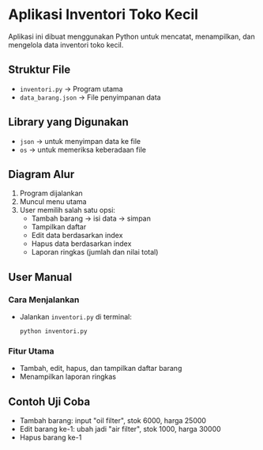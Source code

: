 # Aplikasi Inventori Toko Kecil

Aplikasi ini dibuat menggunakan Python untuk mencatat, menampilkan, dan mengelola data inventori toko kecil.

## Struktur File
- `inventori.py` → Program utama
- `data_barang.json` → File penyimpanan data

## Library yang Digunakan
- `json` → untuk menyimpan data ke file
- `os` → untuk memeriksa keberadaan file

## Diagram Alur
1. Program dijalankan
2. Muncul menu utama
3. User memilih salah satu opsi:
   - Tambah barang → isi data → simpan
   - Tampilkan daftar
   - Edit data berdasarkan index
   - Hapus data berdasarkan index
   - Laporan ringkas (jumlah dan nilai total)

## User Manual
### Cara Menjalankan
- Jalankan `inventori.py` di terminal:
  ```
  python inventori.py
  ```

### Fitur Utama
- Tambah, edit, hapus, dan tampilkan daftar barang
- Menampilkan laporan ringkas

## Contoh Uji Coba
- Tambah barang: input "oil filter", stok 6000, harga 25000
- Edit barang ke-1: ubah jadi "air filter", stok 1000, harga 30000
- Hapus barang ke-1
